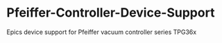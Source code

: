 # Pfeiffer-Controller-Device-Support
Epics device support for Pfeiffer vacuum controller series TPG36x
